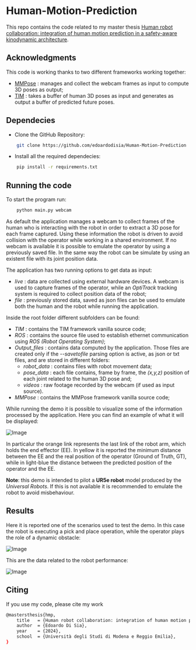 # Human-Motion-Prediction
This repo contains the code related to my master thesis [Human robot collaboration: integration of human motion prediction in a safety-aware kinodynamic architecture](https://drive.google.com/file/d/1cHVJ08ti55-kDEPAihAmyuEOgTdZMH5S/view?usp=drive_link). 

## Acknowledgments
This code is working thanks to two different frameworks working together:
- [MMPose](https://mmpose.readthedocs.io/en/latest/) : manages and collect the webcam frames as input to compute 3D poses as output;
- [TIM](https://github.com/tileb1/motion-prediction-tim?tab=readme-ov-file) : takes a buffer of human 3D poses as input and generates as output a buffer of predicted future poses.

## Dependecies
- Clone the GitHub Repository:
```bash
    git clone https://github.com/edoardodisia/Human-Motion-Prediction
```

- Install all the required dependecies:
```bash
    pip install -r requirements.txt
```

## Running the code
To start the program run:
```bash
    python main.py webcam
```
As default the application manages a webcam to collect frames of the human who is interacting with the robot in order to extract a 3D pose for each frame captured. Using these information the robot is driven to avoid collision with the operator while working in a shared environment.
If no webcam is available it is possible to emulate the operator by using a previously saved file.
In the same way the robot can be simulate by using an existent file with its joint position data.

The application has two running options to get data as input:
- *live* : data are collected using external hardware devices. A webcam is used to capture frames of the operator, while an *OptiTrack* tracking system is required to collect position data of the robot;
- *file* : previously stored data, saved as json files can be used to emulate both the human and the robot while running the application.

Inside the root folder different subfolders can be found:
- *TIM* : contains the TIM framework vanilla source code; 
- *ROS* : contains the source file used to establish ethernet communication using *ROS (Robot Operating System)*;
- *Output_files* : contains data computed by the application. Those files are created only if the *--savetofile* parsing option is active, as json or txt files, and are stored in different folders:
    - *robot_data* : contains files with robot movement data;
    - *pose_data* : each file contains, frame by frame, the *(x,y,z)* position of each joint related to the human 3D pose and;
    - *videos* : raw footage recorded by the webcam (if used as input source).
- *MMPose* : contains the MMPose framework vanilla source code; 

While running the demo it is possible to visualize some of the information processed by the application. Here you can find an example of what it will be displayed:

![Image](https://github.com/user-attachments/assets/00a5106d-0896-44ce-b655-4027eb3ba660)

In particalur the orange link represents the last link of the robot arm, which holds the end effector (EE). In yellow it is reported the minimum distance between the EE and the real position of the operator (Ground of Truth, GT), while in light-blue the distance between the predicted position of the operator and the EE. 

**Note**: this demo is intended to pilot a **UR5e robot** model produced by the *Universal Robots*. If this is not available it is recommended to emulate the robot to avoid misbehaviour.

## Results
Here it is reported one of the scenarios used to test the demo. In this case the robot is executing a pick and place operation, while the operator plays the role of a dynamic obstacle:

![Image](https://github.com/user-attachments/assets/7767d9fe-0cfb-4df0-86d3-76079e71d007)

This are the data related to the robot performance:

![Image](https://github.com/user-attachments/assets/09f24952-7bbf-4a9e-9e0f-f8b0d219571a)

## Citing
If you use my code, please cite my work
```bash
@mastersthesis{hmp,
    title   = {Human robot collaboration: integration of human motion prediction in a safety-aware kinodynamic architecture},
    author  = {Edoardo Di Sia},
    year    = {2024},
    school  = {Università degli Studi di Modena e Reggio Emilia},
}
```
